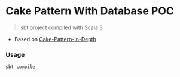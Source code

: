 # Cake Pattern With Database POC

> sbt project compiled with Scala 3

- Based on [Cake-Pattern-In-Depth ](https://github.com/markglh/Cake-Pattern-In-Depth/tree/master)

### Usage
```shell
sbt compile
``

